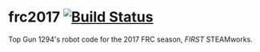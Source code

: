 # frc2017 [![Build Status](https://travis-ci.org/FRC-1294/frc2017.svg?branch=master)](https://travis-ci.org/FRC-1294/frc2017)
Top Gun 1294's robot code for the 2017 FRC season, _FIRST_ STEAMworks.
